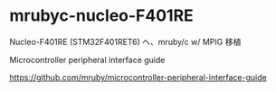 # mrubyc-nucleo-F401RE
Nucleo-F401RE (STM32F401RET6) へ、mruby/c w/ MPIG 移植

Microcontroller peripheral interface guide

https://github.com/mruby/microcontroller-peripheral-interface-guide

